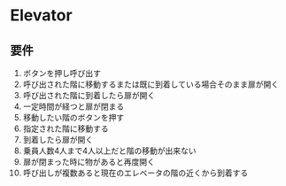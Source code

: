 # Elevator
## 要件

1. ボタンを押し呼び出す
2. 呼び出された階に移動するまたは既に到着している場合そのまま扉が開く
3. 呼び出された階に到着したら扉が開く
4. 一定時間が経つと扉が閉まる
5. 移動したい階のボタンを押す
6. 指定された階に移動する
7. 到着したら扉が開く
8. 乗員人数4人まで4人以上だと階の移動が出来ない
9. 扉が閉まった時に物があると再度開く
10. 呼び出しが複数あると現在のエレベータの階の近くから到着する
